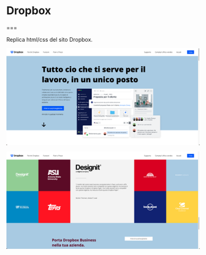 # Dropbox

===

Replica html/css del sito Dropbox.

<p align="center"><img src="img_project/img.png" width="800" alt="Laravel Logo"></p>

<p align="center"><img src="img_project/img2.png" width="800" alt="Laravel Logo"></p>